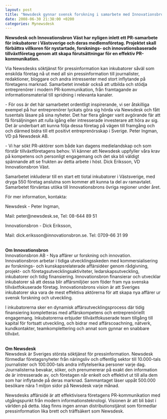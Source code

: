 ```yaml
---
layout: post
title: "Newsdesk gynnar svensk forskning i samarbete med Innovationsbron"
date: 2008-06-30 21:38:00 +0200
categories: Mynewsdesk
---
```

 <p><strong>Newsdesk och Innovationsbron Väst har nyligen inlett ett PR-samarbete för inkubatorer i Västsverige och deras medlemsföretag. Projektet skall förbättra villkoren för nystartade, forsknings- och innovationsbaserade tillväxtföretag genom att skapa förutsättningar för en effektiv PR-kommunikation.</strong></p>
<p>Via Newsdesks söktjänst för pressinformation kan inkubatorer såväl som enskilda företag nå ut med all sin pressinformation till journalister, redaktioner, bloggare och andra intressenter med stort inflytande på företagens marknad. Samarbetet innebär också att utbilda och stödja entreprenörer i modern PR-kommunikation, från framtagande av informationsmaterial till spridning i relevanta kanaler.</p>
<p>- För oss är det här samarbetet ordentligt inspirerande, vi ser åtskilliga exempel på hur entreprenörer lyckats göra sig hörda via Newsdesk och fått tusentals läsare på sina nyheter. Det har flera gånger varit avgörande fär att få försäljningen att rulla igång eller intresserade investerare att höra av sig. Det är underbart att kunna följa dessa företag på vägen till framgång och och därmed bidra till ett positivt entreprenörsskap i Sverige. Peter Ingman, VD på Newsdesk AB.</p>
<p>- Vi har sökt PR-aktörer som både kan dagens medielandskap och som förstår tillväxtföretagens behov. Vi känner att Newsdesk uppfyller våra krav på kompetens och personligt engagemang och det ska bli väldigt spännande att se frukten av detta arbete i höst. Dick Eriksson, VD Innovationsbron Väst.</p>
<p>Samarbetet inkluderar till en start ett tiotal inkubatorer i Västsverige, med dryga 550 företag anslutna som kommer att kunna ta del av ramavtalet. Samarbetet förväntas utöka till Innovationsbrons övriga regioner under året.</p>
<p>För mer information, kontakta:</p>
<p>Newsdesk - Peter Ingman,</p>
<p>Mail: peter@newsdesk.se, Tel: 08-644 89 51</p>
<p>Innovationsbron  - Dick Eriksson,</p>
<p>Mail: dick.eriksson@innovationsbron.se. Tel: 0709-66 31 99</p>
<p><br><strong>Om Innovationsbron</strong><br>Innovationsbron AB - Nya affärer ur forskning och innovation. <br>Innovationsbron arbetar i tidiga utvecklingsskeden med kommersialisering av forsknings- och kunskapsrelaterade affärsidéer genom rådgivning, projekt- och företagsutvecklingsaktiviteter, ledarskapsutveckling, inkubatorer och tidig finansiering. Innovationsbron finansierar och utvecklar inkubatorer så att dessa blir affärsmiljöer som föder fram nya svenska tillväxtfokuserade företag. Innovationsbrons vision är att Sveriges inkubatorer ska vara de mest effektiva aktörerna för att skapa nya affärer ur svensk forskning och utveckling.</p>
<p>I inkubatorerna sker en dynamisk affärsutvecklingsprocess där tidig finansiering kompletteras med affärskompetens och entreprenöriellt engagemang. Inkubatorerna erbjuder tillväxtfokuserade team tillgång till kapital för fortsatt utveckling, och bidrar med affärscoachning, nätverk, kundkontakter, teamkomplettering och annat som gynnar en snabbare tillväxt.</p>
<p><br><strong>Om Newsdesk</strong><br>Newsdesk är Sveriges största söktjänst för pressinformation. Newsdesk förmedlar företagsnyheter från näringsliv och offentlig sektor till 10.000-tals journalister och 100.000-tals andra inflytelserika personer varje dag. Journalisterna bevakar, söker, och prenumererar på exakt den information de är intresserade av, och företagen når enkelt och effektivt ut till alla dem som har inflytande på deras marknad. Sammantaget läser uppåt 500.000 besökare nära 1 miljon sidor på Newsdesk varje månad.</p>
<p>Newsdesks affärsidé är att effektivisera företagens PR-kommunikation med utgångspunkt från modern informationsteknologi. Visionen är att bli bäst i världen på detta. Idag finns ingen annan distributionstjänst som förmedlar pressinformation lika brett och träffsäkert som Newsdesk.</p>

